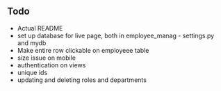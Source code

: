 ## Todo
- Actual README
- set up database for live page, both in employee_manag - settings.py and mydb
- Make entire row clickable on employeee table
- size issue on mobile
- authentication on views
- unique ids
- updating and deleting roles and departments